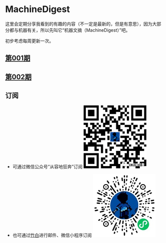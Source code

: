# MachineDigest
这里会定期分享我看到的有趣的内容（不一定是最新的，但是有意思），因为大部分都与机器有关，所以先叫它“机器文摘（MachineDigest）”吧。

初步考虑每周更新一次。

## [第001期](ISSUE_001/README.md)

## [第002期](ISSUE_002/README.md)

## 订阅
- 可通过微信公众号“从容地狂奔”订阅
![](weixin.png)

- 也可通过[竹白](https://zhubai.love/)进行邮件、微信小程序订阅
![](zhubai.jpg)